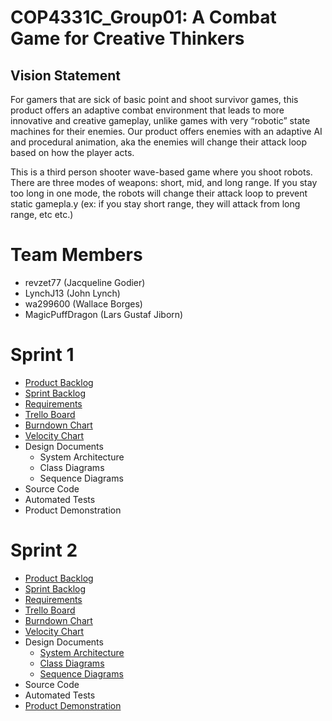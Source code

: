 # COP4331C_Group01: A Combat Game for Creative Thinkers

## Vision Statement

For gamers that are sick of basic point and shoot survivor games, this product offers an adaptive combat environment that leads to more innovative and creative gameplay, unlike games with very “robotic” state machines for their enemies. Our product offers enemies with an adaptive AI and procedural animation, aka the enemies will change their attack loop based on how the player acts. 

This is a third person shooter wave-based game where you shoot robots. There are three modes of weapons: short, mid, and long range. If you stay too long in one mode, the robots will change their attack loop to prevent static gamepla.y (ex: if you stay short range, they will attack from long range, etc etc.)

# Team Members

- revzet77 (Jacqueline Godier)
- LynchJ13 (John Lynch)
- wa299600 (Wallace Borges)
- MagicPuffDragon (Lars Gustaf Jiborn)

# Sprint 1

- [Product Backlog](https://github.com/revzet77/COP4331C_Group01/blob/master/artifacts/product_backlog.md)
- [Sprint Backlog](https://github.com/revzet77/COP4331C_Group01/blob/master/artifacts/sprint1_backlog.md)
- [Requirements](https://github.com/revzet77/COP4331C_Group01/blob/master/artifacts/requirements.md)
- [Trello Board](https://trello.com/b/zZGtiT6a/poop-project)
- [Burndown Chart](https://docs.google.com/spreadsheets/d/1xQKtZziBmI2Kaf8Ip7wdv32spgtG4dGq3O_bcDauOf0/edit?usp=sharing)
- [Velocity Chart](https://docs.google.com/spreadsheets/d/1xQKtZziBmI2Kaf8Ip7wdv32spgtG4dGq3O_bcDauOf0/edit?usp=sharing)
- Design Documents
  - System Architecture
  - Class Diagrams
  - Sequence Diagrams
- Source Code
- Automated Tests
- Product Demonstration

# Sprint 2

- [Product Backlog](https://github.com/revzet77/COP4331C_Group01/blob/master/artifacts/product_backlog.md)
- [Sprint Backlog](https://github.com/revzet77/COP4331C_Group01/blob/master/artifacts/sprint2_backlog.md)
- [Requirements](https://github.com/revzet77/COP4331C_Group01/blob/master/artifacts/requirements.md)
- [Trello Board](https://trello.com/b/zZGtiT6a/poop-project)
- [Burndown Chart](https://docs.google.com/spreadsheets/d/1xQKtZziBmI2Kaf8Ip7wdv32spgtG4dGq3O_bcDauOf0/edit?usp=sharing)
- [Velocity Chart](https://docs.google.com/spreadsheets/d/1xQKtZziBmI2Kaf8Ip7wdv32spgtG4dGq3O_bcDauOf0/edit?usp=sharing)
- Design Documents
  - [System Architecture](https://github.com/revzet77/COP4331C_Group01/blob/master/artifacts/architecture.md)
  - [Class Diagrams](https://github.com/revzet77/COP4331C_Group01/blob/master/artifacts/images/class%20diagram.png)
  - [Sequence Diagrams](https://github.com/revzet77/COP4331C_Group01/raw/master/artifacts/images/interfaceDiagram.jpg)
- Source Code
- Automated Tests
- [Product Demonstration](https://drive.google.com/file/d/12xEmVb24mWP-NjGVrVLQg7SicGMkiBcV/view)
